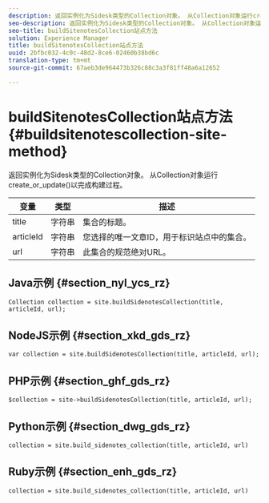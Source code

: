 ```yaml
---
description: 返回实例化为Sidesk类型的Collection对象。 从Collection对象运行create_or_update()以完成构建过程。
seo-description: 返回实例化为Sidesk类型的Collection对象。 从Collection对象运行create_or_update()以完成构建过程。
seo-title: buildSitenotesCollection站点方法
solution: Experience Manager
title: buildSitenotesCollection站点方法
uuid: 2bfbc032-4c0c-48d2-8ce6-02460b38bd6c
translation-type: tm+mt
source-git-commit: 67aeb3de964473b326c88c3a3f81ff48a6a12652

---
```



# buildSitenotesCollection站点方法{#buildsitenotescollection-site-method}

返回实例化为Sidesk类型的Collection对象。 从Collection对象运行create_or_update()以完成构建过程。

| 变量 | 类型 | 描述 |
|--- |--- |--- |
| title | 字符串 | 集合的标题。 |
| articleId | 字符串 | 您选择的唯一文章ID，用于标识站点中的集合。 |
| url | 字符串 | 此集合的规范绝对URL。 |

## Java示例 {#section_nyl_ycs_rz}

```
Collection collection = site.buildSidenotesCollection(title, articleId, url); 
```

## NodeJS示例 {#section_xkd_gds_rz}

```
var collection = site.buildSidenotesCollection(title, articleId, url); 
```

## PHP示例 {#section_ghf_gds_rz}

```
$collection = site->buildSidenotesCollection(title, articleId, url); 
```

## Python示例 {#section_dwg_gds_rz}

```
collection = site.build_sidenotes_collection(title, articleId, url) 
```

## Ruby示例 {#section_enh_gds_rz}

```
collection = site.build_sidenotes_collection(title, articleId, url) 
```
